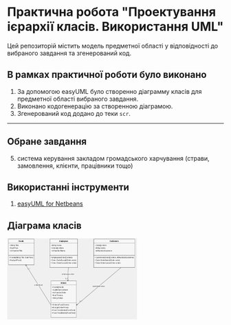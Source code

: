 # Практична робота "Проектування ієрархії класів. Використання UML"

Цей репозиторій містить модель предметної області у відповідності до вибраного завдання та згенерований код.

## В рамках практичної роботи було виконано
1. За допомогою easyUML було створенно діаграмму класів для предметної області вибраного завдання.
2. Виконано кодогенерацію за створенною діаграмою.
3. Згенерований код додано до теки ````scr````.

----

## Обране завдання
5. система керування закладом громадського харчування (страви, замовлення, клієнти, працівники тощо)

## Використанні інструменти
1. [easyUML for Netbeans](http://plugins.netbeans.org/plugin/55435/easyuml)

## Діаграма класів
<img src="https://github.com/ppc-ntu-khpi/uml-java-34-idjis/blob/master/umldiagram.PNG" width="60%"/>
